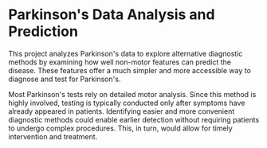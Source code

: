 # Parkinson's Data Analysis and Prediction

This project analyzes Parkinson's data to explore alternative diagnostic methods by examining how well non-motor features can predict the disease. These features offer a much simpler and more accessible way to diagnose and test for Parkinson's.

Most Parkinson's tests rely on detailed motor analysis. Since this method is highly involved, testing is typically conducted only after symptoms have already appeared in patients. Identifying easier and more convenient diagnostic methods could enable earlier detection without requiring patients to undergo complex procedures. This, in turn, would allow for timely intervention and treatment.
